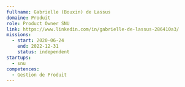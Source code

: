 ```yaml
---
fullname: Gabrielle (Bouxin) de Lassus
domaine: Produit
role: Product Owner SNU
link: https://www.linkedin.com/in/gabrielle-de-lassus-286410a3/
missions:
  - start: 2020-06-24
    end: 2022-12-31
    status: independent
startups:
  - snu
competences:
  - Gestion de Produit
---
```

